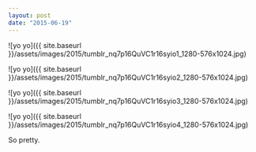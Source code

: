 ```yaml
---
layout: post
date: "2015-06-19"
---
```


![yo yo]({{ site.baseurl }}/assets/images/2015/tumblr_nq7p16QuVC1r16syio1_1280-576x1024.jpg)

![yo yo]({{ site.baseurl }}/assets/images/2015/tumblr_nq7p16QuVC1r16syio2_1280-576x1024.jpg)

![yo yo]({{ site.baseurl }}/assets/images/2015/tumblr_nq7p16QuVC1r16syio3_1280-576x1024.jpg)

![yo yo]({{ site.baseurl }}/assets/images/2015/tumblr_nq7p16QuVC1r16syio4_1280-576x1024.jpg)

So pretty.
